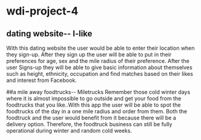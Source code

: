 # wdi-project-4

## dating website-- I-like
With this dating website the user would be able to enter their location when they sign-up. After they sign up the user will be able to put in their preferences for age, sex and the mile radius of their preference. After the user Signs-up they will be able to give basic information about themselves such as height, ethnicity, occupation and find matches based on their likes and interest from Facebook.

##a mile away foodtrucks-- Miletrucks
Remember those cold winter days where it is almost impossible to go outside and get your food from the foodtrucks that you like..With this app the user will be able to spot the foodtrucks of the day in a one mile radius and order from them. Both the foodtruck and the user would benefit from it because there will be a delivery option. Therefore, the foodtruck business can still be fully operational during winter and random cold weeks.  

